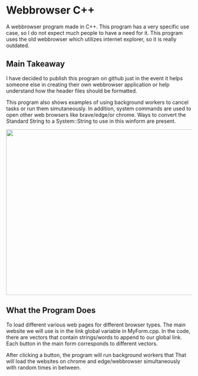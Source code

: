 # Webbrowser C++
A webbrowser program made in C++. This program has a very specific use case, so I do not expect
much people to have a need for it. This program uses the old webbrowser which utilizes internet explorer, so it is really outdated.

**Main Takeaway**
--------------
I have decided to publish this program on github just in the event it helps someone else in creating their own webbrowser application or help understand how the header files should be formatted.

This program also shows examples of using background workers to cancel tasks or run them simutaneously. In addition, system commands are used to open other web browsers like brave/edge/or chrome. Ways to convert the Standard String to a System::String to use in this winform are present.

<p align="center">
<img src="https://user-images.githubusercontent.com/100814612/168711108-53be1610-70ee-4458-93bf-226b3534413f.png" width = "700", height = "449"><img>
</p>

**What the Program Does**
-------------------
To load different various web pages for different browser types. The main website we will use is in the link global variable in MyForm.cpp. In the code, there are vectors that contain strings/words to append to our global link. Each button in the main form corresponds to different vectors.

After clicking a button, the program will run background workers that That will load the websites on chrome and edge/webbrowser simultaneously with random times in between.
